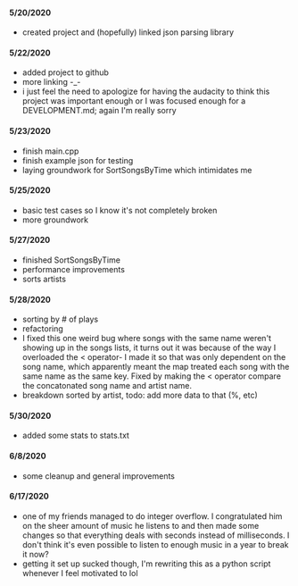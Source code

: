 #### 5/20/2020
   - created project and (hopefully) linked json parsing library
    
#### 5/22/2020
   - added project to github
   - more linking -_-
   - i just feel the need to apologize for having the audacity to think this project was important enough or I was focused enough for a DEVELOPMENT.md; again I'm really sorry
    
#### 5/23/2020
   - finish main.cpp
   - finish example json for testing
   - laying groundwork for SortSongsByTime which intimidates me
    
#### 5/25/2020
   - basic test cases so I know it's not completely broken
   - more groundwork
    
#### 5/27/2020
   - finished SortSongsByTime
   - performance improvements
   - sorts artists
    
#### 5/28/2020
   - sorting by # of plays
   - refactoring
   - I fixed this one weird bug where songs with the same name weren't showing up in the songs lists, it turns out it was because of the way I overloaded the < operator- I made it so that was only dependent on the song name, which apparently meant the map treated each song with the same name as the same key. Fixed by making the < operator compare the concatonated song name and artist name.
   - breakdown sorted by artist, todo: add more data to that (%, etc)
   
#### 5/30/2020
   - added some stats to stats.txt

#### 6/8/2020
   - some cleanup and general improvements
   
#### 6/17/2020
   - one of my friends managed to do integer overflow. I congratulated him on the sheer amount of music he listens to and then made some changes so that everything deals with seconds instead of milliseconds. I don't think it's even possible to listen to enough music in a year to break it now?
   - getting it set up sucked though, I'm rewriting this as a python script whenever I feel motivated to lol